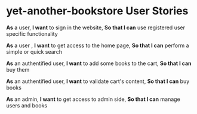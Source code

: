 # yet-another-bookstore User Stories

**As** a user,
**I want** to sign in the website,
**So that I can** use registered user specific functionality

**As** a user ,
**I want** to get access to the home page,
**So that I can** perform a simple or quick search

**As** an authentified user,
**I want** to add some books to the cart,
**So that I can** buy them

**As** an authentified user,
**I want** to validate cart's content,
**So that I can** buy books

**As** an admin,
**I want** to get access to admin side,
**So that I can** manage users and books